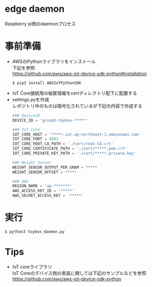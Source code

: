 # edge daemon
Raspberry pi側のdaemonプロセス

# 事前準備
* AWSのPythonライブラリをインストール  
下記を参照  
https://github.com/aws/aws-iot-device-sdk-python#installation  
  ```console
  $ pip3 install AWSIoTPythonSDK
  ```
* IoT Core接続用の秘匿情報をcertディレクトリ配下に配置する  
* settings.pyを作成  
レポジトリ中のものは暗号化されているが下記の内容で作成する
  ```python
  ### DeviceID
  DEVICE_ID = 'grouph-toybox-*****'
  
  ### IoT Core
  IOT_CORE_HOST = '*****.iot.ap-northeast-1.amazonaws.com'
  IOT_CORE_PORT = 8883
  IOT_CORE_ROOT_CA_PATH = './cert/root-CA.crt'
  IOT_CORE_CERTIFICATE_PATH = './cert/*****.pem.crt'
  IOT_CORE_PRIVATE_KEY_PATH = './cert/*****.private.key'
  
  ### Weight Sensor
  WEIGHT_SENSOR_OUTPUT_PER_GRAM = *****
  WEIGHT_SENSOR_OFFSET = *****
  
  ### AWS
  REGION_NAME = 'ap-*******'
  AWS_ACCESS_KEY_ID = '*****'
  AWS_SECRET_ACCESS_KEY = '*****'
  ```
# 実行
```console
$ python3 toybox_daemon.py
```
# Tips
* IoT coreライブラリ  
IoT Coreのデバイス側の実装に関しては下記のサンプルなどを参照  
https://github.com/aws/aws-iot-device-sdk-python
